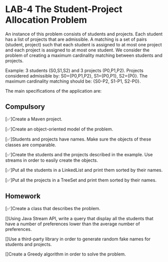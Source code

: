 
# LAB-4 The Student-Project Allocation Problem
An instance of this problem consists of students and projects. Each student has a list of projects that are admissible.
A matching is a set of pairs (student, project) such that each student is assigned to at most one project and each project is assigned to at most one student. We consider the problem of creating a maximum cardinality matching between students and projects.

Example: 3 students (S0,S1,S2) and 3 projects (P0,P1,P2).
Projects considered admissible by: S0={P0,P1,P2}, S1={P0,P1}, S2={P0}.
The maximum cardinality matching should be: {S0-P2, S1-P1, S2-P0}.

The main specifications of the application are:




## Compulsory
[✅]Create a Maven project.

[✅]Create an object-oriented model of the problem.

[✅]Students and projects have names. Make sure the objects of these classes are comparable.

[✅]Create the students and the projects described in the example. Use streams in order to easily create the objects.

[✅]Put all the students in a LinkedList and print them sorted by their names.

[✅]Put all the projects in a TreeSet and print them sorted by their names.
## Homework
[✅]Create a class that describes the problem.

[]Using Java Stream API, write a query that display all the students that have a number of preferences lower than the average number of preferences.

[]Use a third-party library in order to generate random fake names for students and projects.

[]Create a Greedy algorithm in order to solve the problem.

